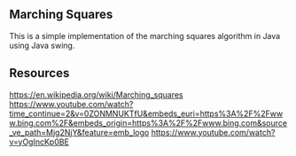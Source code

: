## Marching Squares

This is a simple implementation of the marching squares algorithm in Java using Java swing.


## Resources
https://en.wikipedia.org/wiki/Marching_squares
https://www.youtube.com/watch?time_continue=2&v=0ZONMNUKTfU&embeds_euri=https%3A%2F%2Fwww.bing.com%2F&embeds_origin=https%3A%2F%2Fwww.bing.com&source_ve_path=Mjg2NjY&feature=emb_logo
https://www.youtube.com/watch?v=yOgIncKp0BE
